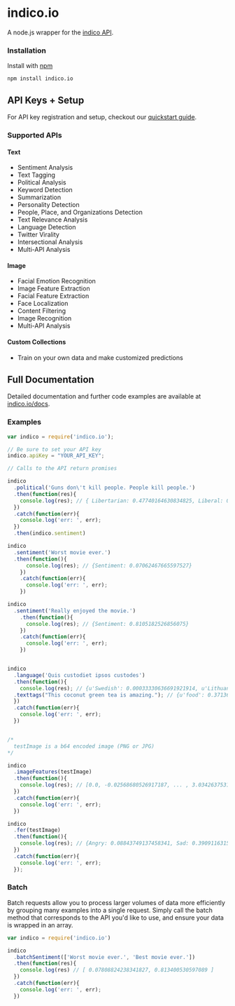 # indico.io

A node.js wrapper for the [indico API](http://indico.io).

### Installation

Install with [npm](http://npmjs.org/)

```
npm install indico.io
```

API Keys + Setup
----------------
For API key registration and setup, checkout our [quickstart guide](https://indico.io/docs#quickstart).

### Supported APIs

#### Text
- Sentiment Analysis
- Text Tagging
- Political Analysis
- Keyword Detection
- Summarization
- Personality Detection
- People, Place, and Organizations Detection
- Text Relevance Analysis
- Language Detection
- Twitter Virality
- Intersectional Analysis
- Multi-API Analysis

#### Image
- Facial Emotion Recognition
- Image Feature Extraction
- Facial Feature Extraction
- Face Localization
- Content Filtering
- Image Recognition
- Multi-API Analysis

#### Custom Collections
- Train on your own data and make customized predictions

Full Documentation
------------
Detailed documentation and further code examples are available at [indico.io/docs](https://indico.io/docs).


### Examples

```javascript
var indico = require('indico.io');

// Be sure to set your API key
indico.apiKey = "YOUR_API_KEY";

// Calls to the API return promises

indico
  .political('Guns don\'t kill people. People kill people.')
  .then(function(res){
    console.log(res); // { Libertarian: 0.47740164630834825, Liberal: 0.16617097211030055, Green: 0.08454409540443657, Conservative: 0.2718832861769146}
  })
  .catch(function(err){
    console.log('err: ', err);
  })
  .then(indico.sentiment)

indico
  .sentiment('Worst movie ever.')
  .then(function(){
      console.log(res); // {Sentiment: 0.07062467665597527}
    })
    .catch(function(err){
      console.log('err: ', err);
    })

indico
  .sentiment('Really enjoyed the movie.')
    .then(function(){
      console.log(res); // {Sentiment: 0.8105182526856075}
    })
    .catch(function(err){
      console.log('err: ', err);
    })


indico
  .language('Quis custodiet ipsos custodes')
  .then(function(){
    console.log(res); // {u'Swedish': 0.00033330636691921914, u'Lithuanian': 0.007328693814717631, u'Vietnamese': 0.0002686116137658802, u'Romanian': 8.133913804076592e-06, u'Dutch': 0.09380619821813883, u'Korean': 0.00272046505489883, u'Danish': 0.0012556466207667206, u'Indonesian': 6.623391878530033e-07, u'Latin': 0.8230599921384231, u'Hungarian': 0.0012793617391960567, u'Persian (Farsi)': 0.0019848504383980473, u'Turkish': 0.0004606965429738638, u'French': 0.00016792646226101638, u'Norwegian': 0.0009179030069742254, u'Russian': 0.0002643396088456642, u'Thai': 7.746466749651003e-05, u'Finnish': 0.0026367338676522643, u'Spanish': 0.011844579596827902, u'Bulgarian': 3.746416283126873e-05, u'Greek': 0.027456554742563633, u'Tagalog': 0.0005143018200605518, u'English': 0.00013517846159760138, u'Esperanto': 0.0002599482830232367, u'Italian': 2.650711180999111e-06, u'Portuguese': 0.013193681336032896, u'Chinese': 0.008818957727120736, u'German': 0.00011732494215411359, u'Japanese': 0.0005885208894664065, u'Czech': 9.916434007248934e-05, u'Slovak': 8.869445598583308e-05, u'Hebrew': 3.70933525938127e-05, u'Polish': 9.900290296255447e-05, u'Arabic': 0.00013589586110619373}
  .texttags("This coconut green tea is amazing."); // {u'food': 0.3713687833244494, u'cars': 0.0037924017632370586, ...}
  })
  .catch(function(err){
    console.log('err: ', err);
  })


/*
  testImage is a b64 encoded image (PNG or JPG)
*/

indico
  .imageFeatures(testImage)
  .then(function(){
    console.log(res); // [0.0, -0.02568680526917187, ... , 3.0342637531932777]
  })
  .catch(function(err){
    console.log('err: ', err);
  })

indico
  .fer(testImage)
  .then(function(){
    console.log(res); // {Angry: 0.08843749137458341, Sad: 0.39091163159204684, Neutral: 0.1947947999669361, Surprise: 0.03443785859010413, Fear: 0.17574534848440568, Happy: 0.11567286999192382}
  })
  .catch(function(err){
    console.log('err: ', err);
  });

```

### Batch

Batch requests allow you to process larger volumes of data more efficiently by grouping many examples into a single request.  Simply call the batch method that corresponds to the API you'd like to use, and ensure your data is wrapped in an array.

```javascript
var indico = require('indico.io')

indico
  .batchSentiment(['Worst movie ever.', 'Best movie ever.'])
  .then(function(res){
    console.log(res) // [ 0.07808824238341827, 0.813400530597089 ]
  })
  .catch(function(err){
    console.log('err: ', err);
  })

```
